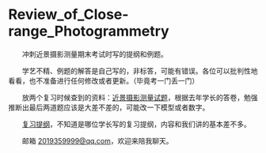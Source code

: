 # Review_of_Close-range_Photogrammetry

&emsp;&emsp;冲刺近景摄影测量期末考试时写的提纲和例题。

&emsp;&emsp;学艺不精、例题的解答是自己写的，非标答，可能有错误。各位可以批判性地看看，也不准备进行任何修改或者更新。（毕竟考一门丢一门）

&emsp;&emsp;放两个复习时候查到的资料：[近景摄影测量试题](https://wenku.baidu.com/view/eae27330760bf78a6529647d27284b73f34236c0.html)，根据去年学长的答卷，勉强推断出最后两道题应该是大差不差的，可能改一下模型或者数字。

&emsp;&emsp;[复习提纲](https://wenku.baidu.com/view/6e45c81b10661ed9ad51f39c)，不知道是哪位学长写的复习提纲，内容和我们讲的基本差不多。

&emsp;&emsp;邮箱 2019359999@qq.com，欢迎来陪我聊天。

